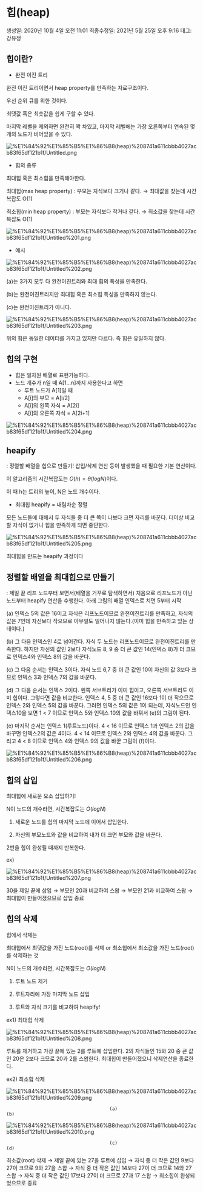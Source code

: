 # 힙(heap)

생성일: 2020년 10월 4일 오전 11:01
최종수정일: 2021년 5월 25일 오후 9:16
태그: 강유정

## 힙이란?

- 완전 이진 트리

완전 이진 트리이면서 heap property를 만족하는 자료구조이다.

우선 순위 큐를 위한 것이다.

최댓값 혹은 최솟값을 쉽게 구할 수 있다.

마지막 레벨을 제외하면 완전히 꽉 차있고, 마지막 레벨에는 가장 오른쪽부터 연속된 몇 개의 노드가 비어있을 수 있다.

![%E1%84%92%E1%85%B5%E1%86%B8(heap)%208741a611cbbb4027acb83f65df121b1f/Untitled.png](img/Untitled.png)

- 힙의 종류

최대힙 혹은 최소힙을 만족해야한다.

최대힙(max heap property) : 부모는 자식보다 크거나 같다. → 최대값을 찾는데 시간복잡도 O(1)

최소힙(min heap property) : 부모는 자식보다 작거나 같다. → 최소값을 찾는데 시간복잡도 O(1)

![%E1%84%92%E1%85%B5%E1%86%B8(heap)%208741a611cbbb4027acb83f65df121b1f/Untitled%201.png](img/Untitled%201.png)

- 예시

![%E1%84%92%E1%85%B5%E1%86%B8(heap)%208741a611cbbb4027acb83f65df121b1f/Untitled%202.png](img/Untitled%202.png)

(a)는 3가지 모두 다 완전이진트리와 최대 힙의 특성을 만족한다.

(b)는 완전이진트리지만 최대힙 혹은 최소힙 특성을 만족하지 않는다.

(c)는 완전이진트리가 아니다.

![%E1%84%92%E1%85%B5%E1%86%B8(heap)%208741a611cbbb4027acb83f65df121b1f/Untitled%203.png](img/Untitled%203.png)

위의 힙은 동일한 데이터를 가지고 있지만 다르다. 즉 힙은 유일하지 않다.

## 힙의 구현

- 힙은 일차원 배열로 표현가능하다.
- 노드 개수가 n일 때 A[1...n]까지 사용한다고 하면
    - 루트 노드가 A[1]일 때
    - A[i]의 부모 = A[i/2]
    - A[i]의 왼쪽 자식 = A[2i]
    - A[i]의 오른쪽 자식 = A[2i+1]

![%E1%84%92%E1%85%B5%E1%86%B8(heap)%208741a611cbbb4027acb83f65df121b1f/Untitled%204.png](img/Untitled%204.png)

## heapify

: 정렬할 배열을 힙으로 만들기! 삽입/삭제 연산 등이 발생했을 때 필요한 기본 연산이다.

이 알고리즘의 시간복잡도는 $O(h) = θ(logN)$이다. 

이 때 h는 트리의 높이, N은 노드 개수이다.

- 최대힙 heapify  = 내림차순 정렬

모든 노드들에 대해서 두 자식들 중 더 큰 쪽이 나보다 크면 자리를 바꾼다. 더이상 비교할 자식이 없거나 힙을 만족하게 되면 중단한다.

![%E1%84%92%E1%85%B5%E1%86%B8(heap)%208741a611cbbb4027acb83f65df121b1f/Untitled%205.png](img/Untitled%205.png)

최대힙을 만드는 heapify 과정이다

## 정렬할 배열을 최대힙으로 만들기

: 제일 끝 리프 노드부터 보면서(배열을 거꾸로 탐색하면서) 처음으로 리프노드가 아닌 노드부터 heapify 연산을 수행한다. 아래 그림의 배열 인덱스로 치면 5부터 시작

(a) 인덱스 5의 값은 16이고 자식은 리프노드이므로 완전이진트리를 만족하고, 자식의 값은 7인데 자신보다 작으므로 아무일도 일어나지 않는다.(이미 힙을 만족하고 있는 상태이다.)

(b) 그 다음 인덱스인 4로 넘어간다. 자식 두 노드는 리프노드이므로 완전이진트리를 만족한다. 하지만 자신의 값인 2보다 자식노드 8, 9 중 더 큰 값인 14(인덱스 8)가 더 크므로 인덱스4와 인덱스 8의 값을 바꾼다.

(c) 그 다음 순서는 인덱스 3이다. 자식 노드 6,7 중 더 큰 값인 10이 자신의 값 3보다 크므로 인덱스 3과 인덱스 7의 값을 바꾼다.

(d) 그 다음 순서는 인덱스 2이다. 왼쪽 서브트리가 이미 힙이고, 오른쪽 서브트리도 이미 힙이다. 그렇다면 값을 비교한다. 인덱스 4, 5 중 더 큰 값인 16보다 1이 더 작으므로 인덱스 2와 인덱스 5의 값을 바꾼다. 그러면 인덱스 5의 값은 1이 되는데, 자식노드인 인덱스10을 보면 1 < 7 이므로 인덱스 5와 인덱스 10의 값을 바꿔서 (e)의 그림이 된다.

(e) 마지막 순서는 인덱스 1(루트노드)이다. 4 < 16 이므로 인덱스 1과 인덱스 2의 값을 바꾸면 인덱스2의 값은 4이다. 4 < 14 이므로 인덱스 2와 인덱스 4의 값을 바꾼다. 그리고 4 < 8 이므로 인덱스 4와 인덱스 9의 값을 바꾼 그림이 (f)이다.

![%E1%84%92%E1%85%B5%E1%86%B8(heap)%208741a611cbbb4027acb83f65df121b1f/Untitled%206.png](img/Untitled%206.png)

## 힙의 삽입

최대힙에 새로운 요소 삽입하기!

N이 노드의 개수라면, 시간복잡도는 $O(log N)$

1) 새로운 노드를 힙의 마지막 노드에 이어서 삽입한다.

2) 자신의 부모노드와 값을 비교하여 내가 더 크면 부모와 값을 바꾼다.

2번을 힙이 완성될 때까지 반복한다.

ex)

![%E1%84%92%E1%85%B5%E1%86%B8(heap)%208741a611cbbb4027acb83f65df121b1f/Untitled%207.png](img/Untitled%207.png)

30을 제일 끝에 삽입 → 부모인 20과 비교하여 스왑 → 부모인 21과 비교하여 스왑 → 최대힙이 만들어졌으므로 삽입 종료

## 힙의 삭제

힙에서 삭제는 

최대힙에서 최댓값을 가진 노드(root)를 삭제 or 최소힙에서 최소값을 가진 노드(root)를 삭제하는 것

N이 노드의 개수라면, 시간복잡도는 $O(log N)$

1) 루트 노드 제거

2) 루트자리에 가장 마지막 노드 삽입

3) 루트와 자식 크기를 비교하여 heapify!

ex1) 최대힙 삭제

![%E1%84%92%E1%85%B5%E1%86%B8(heap)%208741a611cbbb4027acb83f65df121b1f/Untitled%208.png](img/Untitled%208.png)

루트를 제거하고 가장 끝에 있는 2를 루트에 삽입한다. 2의 자식들인 15와 20 중 큰 값인 20은 2보다 크므로 20과 2를 스왑한다. 최대힙이 만들어졌으니 삭제연산을 종료한다.

ex2) 최소힙 삭제

![%E1%84%92%E1%85%B5%E1%86%B8(heap)%208741a611cbbb4027acb83f65df121b1f/Untitled%209.png](img/Untitled%209.png)

                                          (a)                                                                         (b)

![%E1%84%92%E1%85%B5%E1%86%B8(heap)%208741a611cbbb4027acb83f65df121b1f/Untitled%2010.png](img/Untitled%2010.png)

                                          (c)                                                                          (d)

최소값(root) 삭제 → 제일 끝에 있는 27을 루트에 삽입 → 자식 중 더 작은 값인 9보다 27이 크므로 9와 27을 스왑 → 자식 중 더 작은 값인 14보다 27이 더 크므로 14와 27 스왑 → 자식 중 더 작은 값인 17보다 27이 더 크므로 27과 17 스왑 → 최소힙이 완성되었으므로 종료
